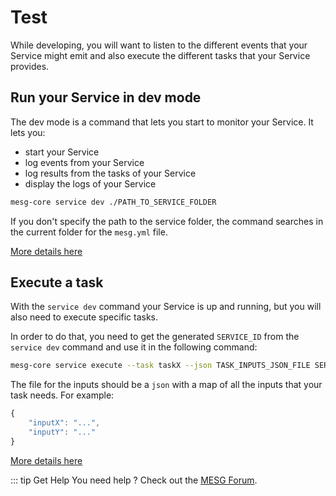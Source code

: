 # Test

While developing, you will want to listen to the different events that your Service might emit and also execute the different tasks that your Service provides.

## Run your Service in dev mode

The dev mode is a command that lets you start to monitor your Service. It lets you:
- start your Service
- log events from your Service
- log results from the tasks of your Service
- display the logs of your Service

```bash
mesg-core service dev ./PATH_TO_SERVICE_FOLDER
```

If you don't specify the path to the service folder, the command searches in the current folder for the `mesg.yml` file.

[More details here](../../cli/mesg-core_service_dev.md)

## Execute a task

With the `service dev` command your Service is up and running, but you will also need to execute specific tasks.

In order to do that, you need to get the generated `SERVICE_ID` from the `service dev` command and use it in the following command:

```bash
mesg-core service execute --task taskX --json TASK_INPUTS_JSON_FILE SERVICE_ID
```

The file for the inputs should be a `json` with a map of all the inputs that your task needs. For example:

```javascript
{
    "inputX": "...",
    "inputY": "..."
}
```

[More details here](../../cli/mesg-core_service_execute.md)

::: tip Get Help
You need help ? Check out the <a href="https://forum.mesg.com" target="_blank">MESG Forum</a>.
